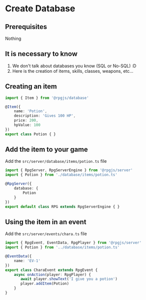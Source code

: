 # Create Database

## Prerequisites

Nothing

## It is necessary to know

1. We don't talk about databases you know (SQL or No-SQL) :D
2. Here is the creation of items, skills, classes, weapons, etc...

## Creating an item

```ts
import { Item } from '@rpgjs/database'

@Item({  
    name: 'Potion',
    description: 'Gives 100 HP',
    price: 200,
    hpValue: 100
})
export class Potion { }
```

## Add the item to your game

Add the `src/server/database/items/potion.ts` file

```ts
import { RpgServer, RpgServerEngine } from '@rpgjs/server'
import { Potion } from './database/items/potion.ts'

@RpgServer({
    database: {
        Potion
    }
})
export default class RPG extends RpgServerEngine { }
```

## Using the item in an event

Add the `src/server/events/chara.ts` file

```ts
import { RpgEvent, EventData, RpgPlayer } from '@rpgjs/server'
import { Potion } from '../database/items/potion.ts'

@EventData({
    name: 'EV-1'
})
export class CharaEvent extends RpgEvent {
    async onAction(player: RpgPlayer) {
       await player.showText('I give you a potion')
       player.addItem(Potion)
    }
}
```